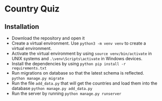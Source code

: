 # Country Quiz

## Installation
- Download the repository and open it
- Create a virtual environment.  Use `python3 -m venv venv` to create a virtual environment.
- Activate the virtual environment by using `source venv/bin/activate` in UNIX systems and `.\venv\Scripts\activate` in Windows devices.
- Install the dependencies by using `python pip install -r requirements.txt`
- Run migrations on database so that the latest schema is reflected. `python manage.py migrate`
- Run the file `add_data.py` that will get the countries and load them into the database `python manage.py add_data.py`
- Run the server by running `python manage.py runserver`
